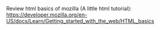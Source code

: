 Review html basics of mozilla (A little html tutorial):
https://developer.mozilla.org/en-US/docs/Learn/Getting_started_with_the_web/HTML_basics